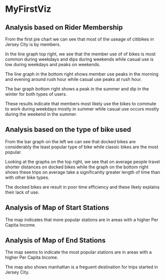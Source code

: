# MyFirstViz

## Analysis based on Rider Membership

From the first pie chart we can see that most of the useage of citibikes in Jersey City is by members. 

In the line graph top right, we see that the member use of of bikes is most common during weekdays and dips during weekends while casual use is low during weekdays and peaks on weekends. 

The line graph in the bottom right shows member use peaks in the morning and evening around rush hour while casual use peaks at rush hour. 

The bar graph bottom right shows a peak in the summer and dip in the winter for both types of users. 

These results indicate that members most likely use the bikes to commute to work during weekdays mostly in summer while casual use occurs mostly during the weekend in the summer.

## Analysis based on the type of bike used

From the bar graph on the left we can see that docked bikes are considerably the least popular type of bike while classic bikes are the most popular. 

Looking at the graphs on the top right, we see that on average people travel shorter distances on docked bikes while the graph on the bottom right shows these trips on average take a significantly greater length of time than with other bike types. 

The docked bikes are result in poor time efficiency and these likely explains their lack of use.

## Analysis of Map of Start Stations

The map indicates that more popular stations are in areas with a higher Per Capita Income.

## Analysis of Map of End Stations

The map seems to indicate the most popular stations are in areas with a higher Per Capita Income. 

The map also shows manhattan is a freguent destination for trips started in Jersey City.

